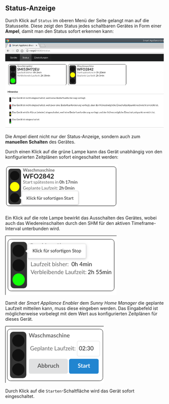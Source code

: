 ## Status-Anzeige

Durch Klick auf ```Status``` im oberen Menü der Seite gelangt man auf die Statusseite.
Diese zeigt den Status jedes schaltbaren Gerätes in Form einer **Ampel**, damit man den Status sofort erkennen kann:

![Statusanzeige](../pics/fe/StatusView.png)

Die Ampel dient nicht nur der Status-Anzeige, sondern auch zum **manuellen Schalten** des Gerätes.

Durch einen Klick auf die grüne Lampe kann das Gerät unabhängig von den konfigurierten Zeitplänen sofort eingeschaltet werden:

![Klick auf grünes Ampellicht](../pics/fe/StatusViewGreenHover.png)

Ein Klick auf die rote Lampe bewirkt das Ausschalten des Gerätes, wobei auch das Wiedereinschalten durch den SHM für den aktiven Timeframe-Interval unterbunden wird.

![Klick auf rotes Ampellicht](../pics/fe/StatusViewRedHover.png)

Damit der *Smart Appliance Enabler* dem *Sunny Home Manager* die geplante Laufzeit mitteilen kann, muss diese eingeben werden. Das Eingabefeld ist möglicherweise vorbelegt mit dem Wert aus konfigurierten Zeitplänen für dieses Gerät.

![Eingabe der Laufzeit bei Ampel](../pics/fe/StatusEdit.png)

Durch Klick auf die ```Starten```-Schaltfläche wird das Gerät sofort eingeschaltet.
